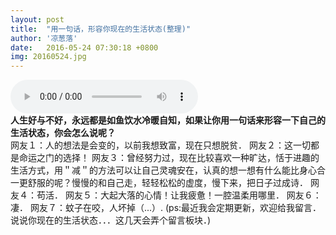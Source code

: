 ```yaml
---
layout: post
title:  "用一句话，形容你现在的生活状态(整理)"
author: '凉葱落'
date:   2016-05-24 07:30:18 +0800
img: 20160524.jpg
---
```


<audio src="http://room.5dian1.net/music/01alhls.mp3" controls="controls" autoplay="true">
你的浏览器不知道哦！
</audio>
<br>
<b>人生好与不好，永远都是如鱼饮水冷暖自知，如果让你用一句话来形容一下自己的生活状态，你会怎么说呢？</b> <br>
网友１：人的想法是会变的，以前我想致富，现在只想脱贫．     
网友２：这一切都是命运之门的选择！       
网友３：曾经努力过，现在比较喜欢一种旷达，恬于进趣的生活方式，用＂减＂的方法可以让自己灵魂安在，认真的想一想有什么能比身心合一更舒服的呢？慢慢的和自己走，轻轻松松的虚度，慢下来，把日子过成诗．        
网友４：苟活．     
网友５：大起大落的心情！让我疲惫！一腔温柔用哪里．       
网友６：凄．      
网友７：蚊子在咬，人坏掉（...）.      
(ps:最近我会定期更新，欢迎给我留言．说说你现在的生活状态．．．这几天会弄个留言板块．)

